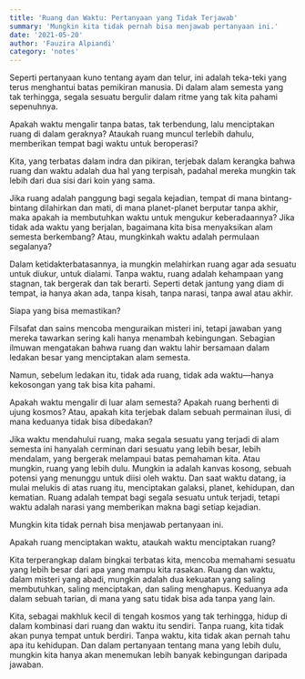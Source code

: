 ```yaml
---
title: 'Ruang dan Waktu: Pertanyaan yang Tidak Terjawab'
summary: 'Mungkin kita tidak pernah bisa menjawab pertanyaan ini.'
date: '2021-05-20'
author: 'Fauzira Alpiandi'
category: 'notes'
---
```


Seperti pertanyaan kuno tentang ayam dan telur, ini adalah teka-teki yang terus menghantui batas pemikiran manusia. Di dalam alam semesta yang tak terhingga, segala sesuatu bergulir dalam ritme yang tak kita pahami sepenuhnya.

Apakah waktu mengalir tanpa batas, tak terbendung, lalu menciptakan ruang di dalam geraknya? Ataukah ruang muncul terlebih dahulu, memberikan tempat bagi waktu untuk beroperasi?

Kita, yang terbatas dalam indra dan pikiran, terjebak dalam kerangka bahwa ruang dan waktu adalah dua hal yang terpisah, padahal mereka mungkin tak lebih dari dua sisi dari koin yang sama.

Jika ruang adalah panggung bagi segala kejadian, tempat di mana bintang-bintang dilahirkan dan mati, di mana planet-planet berputar tanpa akhir, maka apakah ia membutuhkan waktu untuk mengukur keberadaannya? Jika tidak ada waktu yang berjalan, bagaimana kita bisa menyaksikan alam semesta berkembang? Atau, mungkinkah waktu adalah permulaan segalanya?

Dalam ketidakterbatasannya, ia mungkin melahirkan ruang agar ada sesuatu untuk diukur, untuk dialami. Tanpa waktu, ruang adalah kehampaan yang stagnan, tak bergerak dan tak berarti. Seperti detak jantung yang diam di tempat, ia hanya akan ada, tanpa kisah, tanpa narasi, tanpa awal atau akhir.

Siapa yang bisa memastikan?

Filsafat dan sains mencoba menguraikan misteri ini, tetapi jawaban yang mereka tawarkan sering kali hanya menambah kebingungan. Sebagian ilmuwan mengatakan bahwa ruang dan waktu lahir bersamaan dalam ledakan besar yang menciptakan alam semesta.

Namun, sebelum ledakan itu, tidak ada ruang, tidak ada waktu—hanya kekosongan yang tak bisa kita pahami.

Apakah waktu mengalir di luar alam semesta? Apakah ruang berhenti di ujung kosmos? Atau, apakah kita terjebak dalam sebuah permainan ilusi, di mana keduanya tidak bisa dibedakan?

Jika waktu mendahului ruang, maka segala sesuatu yang terjadi di alam semesta ini hanyalah cerminan dari sesuatu yang lebih besar, lebih mendalam, yang bergerak melampaui batas pemahaman kita. Atau mungkin, ruang yang lebih dulu. Mungkin ia adalah kanvas kosong, sebuah potensi yang menunggu untuk diisi oleh waktu. Dan saat waktu datang, ia mulai melukis di atas ruang itu, menciptakan galaksi, planet, kehidupan, dan kematian. Ruang adalah tempat bagi segala sesuatu untuk terjadi, tetapi waktu adalah narasi yang memberikan makna bagi setiap kejadian.

Mungkin kita tidak pernah bisa menjawab pertanyaan ini.

Apakah ruang menciptakan waktu, ataukah waktu menciptakan ruang?

Kita terperangkap dalam bingkai terbatas kita, mencoba memahami sesuatu yang lebih besar dari apa yang mampu kita rasakan. Ruang dan waktu, dalam misteri yang abadi, mungkin adalah dua kekuatan yang saling membutuhkan, saling menciptakan, dan saling menghapus. Keduanya ada dalam sebuah tarian, di mana yang satu tidak bisa ada tanpa yang lain.

Kita, sebagai makhluk kecil di tengah kosmos yang tak terhingga, hidup di dalam kombinasi dari ruang dan waktu itu sendiri. Tanpa ruang, kita tidak akan punya tempat untuk berdiri. Tanpa waktu, kita tidak akan pernah tahu apa itu kehidupan. Dan dalam pertanyaan tentang mana yang lebih dulu, mungkin kita hanya akan menemukan lebih banyak kebingungan daripada jawaban.